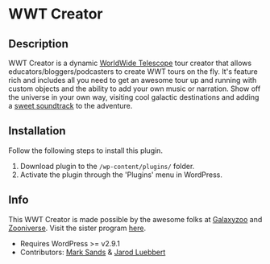 # WWT Creator

## Description

WWT Creator is a dynamic [WorldWide Telescope](http://worldwidetelescope.org/) tour creator that allows educators/bloggers/podcasters to create WWT tours on the fly. It's feature rich and includes all you need to get an awesome tour up and running with custom objects and the ability to add your own music or narration. Show off the universe in your own way, visiting cool galactic destinations and adding a [sweet soundtrack](http://www.ilovem83.com/) to the adventure. 

## Installation

Follow the following steps to install this plugin.

1. Download plugin to the `/wp-content/plugins/` folder.
2. Activate the plugin through the 'Plugins' menu in WordPress.

## Info
This WWT Creator is made possible by the awesome folks at [Galaxyzoo](http://www.galaxyzoo.org) and [Zooniverse](http://www.zooniverse.org). Visit the sister program [here](http://wwt.galaxyzoo.org).

- Requires WordPress >= v2.9.1
- Contributors: [Mark Sands](http://github.com/marksands) & [Jarod Luebbert](http://www.github.com/jarodluebbert)